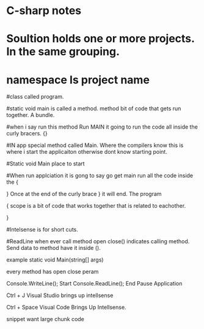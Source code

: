 # C-sharp notes

# Soultion holds one or more projects. In the same grouping.

# namespace Is project name

#class called program.

#static void main is called a method.
method bit of code that gets run together. A bundle.

#when i say run this method Run MAIN it going to run the code all inside the curly bracers. {}

#IN app special method called Main. Where the compilers know this is where i start the applicaiton otherwise dont know starting point.


#Static void Main place to start

#When run applciation it is gong to say go get main run all the code inside the 
{

}
Once at the end of the curly brace } it will end. The program

{
scope is a bit of code that works together that is related to eachother.

}

#Intelsense is for short cuts.

#ReadLine when ever call method open close() indicates calling method. Send data to method have it inside ().

example static void Main(string[] args)

every method has open close peram

Console.WriteLine(); Start
Console.ReadLine(); End Pause Application 


Ctrl + J  Visual Studio brings up intellsense

Ctrl + Space Visual Code 
Brings Up Intellsense.


snippet want large chunk code

